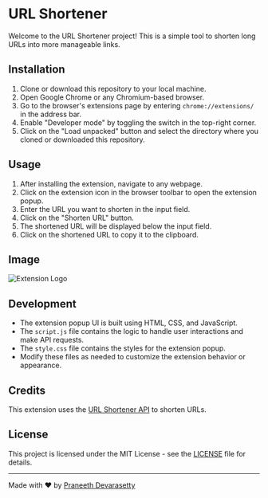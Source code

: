 # URL Shortener

Welcome to the URL Shortener project! This is a simple tool to shorten long URLs into more manageable links.

## Installation

1. Clone or download this repository to your local machine.
2. Open Google Chrome or any Chromium-based browser.
3. Go to the browser's extensions page by entering `chrome://extensions/` in the address bar.
4. Enable "Developer mode" by toggling the switch in the top-right corner.
5. Click on the "Load unpacked" button and select the directory where you cloned or downloaded this repository.

## Usage

1. After installing the extension, navigate to any webpage.
2. Click on the extension icon in the browser toolbar to open the extension popup.
3. Enter the URL you want to shorten in the input field.
4. Click on the "Shorten URL" button.
5. The shortened URL will be displayed below the input field.
6. Click on the shortened URL to copy it to the clipboard.

## Image

![Extension Logo](Url_shorter/image.png)

## Development

- The extension popup UI is built using HTML, CSS, and JavaScript.
- The `script.js` file contains the logic to handle user interactions and make API requests.
- The `style.css` file contains the styles for the extension popup.
- Modify these files as needed to customize the extension behavior or appearance.

## Credits

This extension uses the [URL Shortener API](https://url-shortener42.p.rapidapi.com/) to shorten URLs.

## License

This project is licensed under the MIT License - see the [LICENSE](LICENSE) file for details.

---

Made with ❤️ by [Praneeth Devarasetty](https://github.com/praneeth622)
